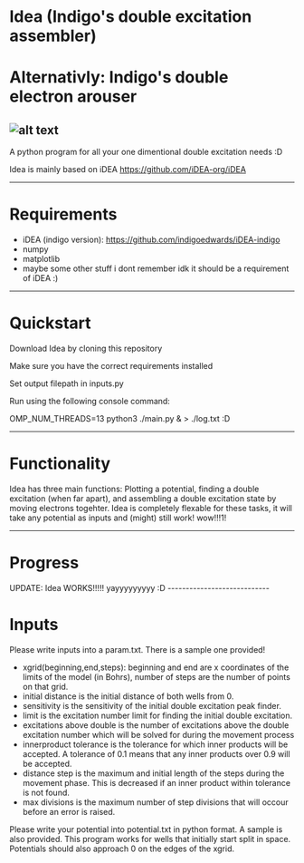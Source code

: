 # Idea (Indigo's double excitation assembler)
# Alternativly: Indigo's double electron arouser
![alt text](https://frogchairminecraft.co.uk/w/images/6/65/Idea_logo.png)
----------------------------
A python program for all your one dimentional double excitation needs :D

Idea is mainly based on iDEA https://github.com/iDEA-org/iDEA

-----------------------------
<h1>Requirements</h1>

* iDEA (indigo version): https://github.com/indigoedwards/iDEA-indigo
* numpy
* matplotlib
* maybe some other stuff i dont remember idk it should be a requirement of iDEA :)

------------------------------
<h1>Quickstart</h1>
Download Idea by cloning this repository

Make sure you have the correct requirements installed

Set output filepath in inputs.py

Run using the following console command:

OMP_NUM_THREADS=13 python3 ./main.py & > ./log.txt
:D


----------------------------
<h1>Functionality</h1>
Idea has three main functions: Plotting a potential, finding a double excitation (when far apart), and assembling a double excitation state by moving electrons togehter.
Idea is completely flexable for these tasks, it will take any potential as inputs and (might) still work! wow!!!1!

----------------------------
<h1>Progress</h1>
UPDATE: Idea WORKS!!!!!
yayyyyyyyyy :D
----------------------------
<h1>Inputs</h1>
Please write inputs into a param.txt. There is a sample one provided! 

* xgrid(beginning,end,steps): beginning and end are x coordinates of the limits of the model (in Bohrs), number of steps are the number of points on that grid.
* initial distance is the initial distance of both wells from 0.
* sensitivity is the sensitivity of the initial double excitation peak finder.
* limit is the excitation number limit for finding the initial double excitation.
* excitations above double is the number of excitations above the double excitation number which will be solved for during the movement process
* innerproduct tolerance is the tolerance for which inner products will be accepted. A tolerance of 0.1 means that any inner products over 0.9 will be accepted.
* distance step is the maximum and initial length of the steps during the movement phase. This is decreased if an inner product within tolerance is not found.
* max divisions is the maximum number of step divisions that will occour before an error is raised.

Please write your potential into potential.txt in python format. A sample is also provided.
This program works for wells that initially start split in space. Potentials should also approach 0 on the edges of the xgrid. 
